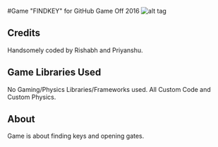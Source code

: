 #Game "FINDKEY" for GitHub Game Off 2016
![alt tag](https://cloud.githubusercontent.com/assets/121322/19498019/d8827370-9543-11e6-82d8-6da822b6147b.png)

## Credits

Handsomely coded by Rishabh and Priyanshu.

## Game Libraries Used

No Gaming/Physics Libraries/Frameworks used. All Custom Code and Custom Physics.

## About

Game is about finding keys and opening gates.

